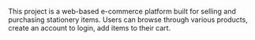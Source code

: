 This project is a web-based e-commerce platform built for selling and purchasing stationery items. Users can browse through various products, create an account to login, add items to their cart.
